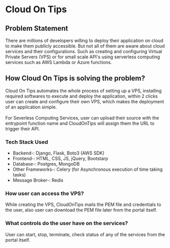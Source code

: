 # Cloud On Tips
## Problem Statement
There are millions of developers willing to deploy their application on cloud to make them publicly accessible. But not all of them are aware about cloud services and their configurations. Such as creating and configuring Virtual Private Servers (VPS) or for small scale API's using serverless computing services such as AWS Lambda or Azure functions.
## How Cloud On Tips is solving the problem?
Cloud On Tips automates the whole process of setting up a VPS, installing required softwares to execute and deploy the application, within 2 clicks user can create and configure their own VPS, which makes the deployment of an application simple.\
\
For Severless Computing Services, user can upload their source with the entrypoint function name and CloudOnTips will assign them the URL to trigger their API.
### Tech Stack Used
<ul>
  <li>Backend-: Django, Flask, Boto3 (AWS SDK)</li>
  <li>Frontend-: HTML, CSS, JS, jQuery, Bootstarp</li>
  <li>Database-: Postgres, MongoDB</li>
  <li>Other Frameworks-: Celery (for Asynchronous execution of time taking tasks)</li>
  <li>Message Broker-: Redis</li>
</ul>

### How user can access the VPS?
While creating the VPS, CloudOnTips mails the PEM file and credentials to the user, also user can download the PEM file later from the portal itself.

### What controls do the user have on the services?
User can start, stop, terminate, check status of any of the services from the portal itself.
